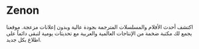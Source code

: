 # Zenon
اكتشف أحدث الأفلام والمسلسلات المترجمة بجودة عالية وبدون إعلانات مزعجة. موقعنا يجمع لك مكتبة ضخمة من الإنتاجات العالمية والعربية مع تحديثات يومية لتبقى دائماً على اطلاع بكل جديد.
